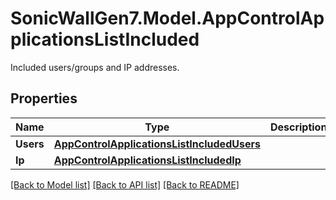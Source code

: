 # SonicWallGen7.Model.AppControlApplicationsListIncluded
Included users/groups and IP addresses.

## Properties

Name | Type | Description | Notes
------------ | ------------- | ------------- | -------------
**Users** | [**AppControlApplicationsListIncludedUsers**](AppControlApplicationsListIncludedUsers.md) |  | [optional] 
**Ip** | [**AppControlApplicationsListIncludedIp**](AppControlApplicationsListIncludedIp.md) |  | [optional] 

[[Back to Model list]](../README.md#documentation-for-models) [[Back to API list]](../README.md#documentation-for-api-endpoints) [[Back to README]](../README.md)

